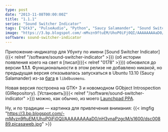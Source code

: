 ```yaml
---
type: post
date: "2013-11-08T00:00:00Z"
title: "1.1.1"
series: "Sound Switcher Indicator"
tags: ["Gtk3", "PulseAudio", "Python", "Saucy Salamander", "Sound Switcher Indicator", "Ubuntu", "Ubuntu 13.10", "Unity", "звук", "индикатор"]
image: "https://3.bp.blogspot.com/-mMvzn9ftuEM/UhoP0iFj0QI/AAAAAAAAaD0/nH3vnaPzgcM/s1600/dsc00889.picasaweb.jpg"
software: sound-switcher-indicator
---
```


Приложение-индикатор для Убунту по имени [Sound Switcher Indicator]({{< relref "/software/sound-switcher-indicator" >}}) (об истории появления коего на свет я [писал]({{< relref "0178" >}})) обновился до версии **1.1.1**. Функциональности в этом релизе не добавлено никакой, но предыдущая версия отказывалась запускаться в Ubuntu 13.10 (Saucy Salamander) из-за [бага](https://bugs.launchpad.net/glipper/+bug/1203888) в `libdbusmenu`.

<!--more-->

Новая версия построена на GTK+ 3 и новомодном GObject Introspection (GIRepository). [Установить]({{< relref "/software/sound-switcher-indicator" >}}) можно, как обычно, из моего [Launchpad PPA](https://launchpad.net/~yktooo/+archive/ppa/).

Ну, и по традиции — картинка для привлечения внимания:
{{< imgfig "https://3.bp.blogspot.com/-mMvzn9ftuEM/UhoP0iFj0QI/AAAAAAAAaD0/nH3vnaPzgcM/s1600/dsc00889.picasaweb.jpg" >}}
